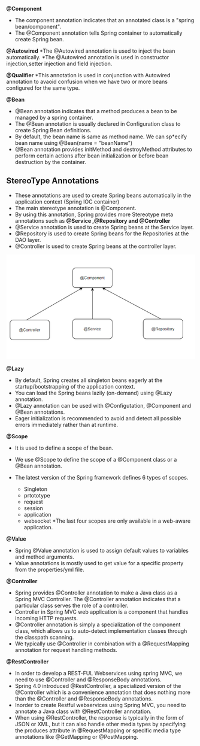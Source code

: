 **@Component**
* The component annotation indicates that an annotated class is a "spring bean/component".
* The @Component annotation tells Spring container to automatically create Spring bean.

**@Autowired**
*The @Autowired annotation is used to inject the bean automatically.
*The @Autowired annotation is used in constructor injection,setter injection and field injection.

**@Qualifier**
*This annotation is used in conjunction with Autowired annotation to avaoid confusion when we have two or more beans configured for the same type.

**@Bean**
* @Bean annotation indicates that a method produces a bean to be managed by a spring container.
* The @Bean annotation is usually declared in Configuration class to create Spring Bean definitions.
* By default, the bean name is same as method name. We can sp*ecify bean name using @Bean(name = "beanName")
* @Bean annotation provides initMethod and destroyMethod attributes to perform certain actions after bean initialization or before bean destruction by the container.


## StereoType Annotations
* These annotations are used to create Spring beans automatically in the application context (Spring IOC container)
* The main stereotype annotation is @Component.
* By using this annotation, Spring provides more Stereotype meta annotations such as **@Service ,@Repository and @Controller**
* @Service annotation is used to create Spring beans at the Service layer.
* @Repository is used to create Spring beans for the Repositories at the DAO layer.
* @Controller is used to create Spring beans at the controller layer.

![sterotype.png](sterotype.png)

**@Lazy**
* By default, Spring creates all singleton beans eagerly at the startup/bootstrapping of the application context.
* You can load the Spring beans lazily (on-demand) using @Lazy annotation.
* @Lazy annotation can be used with @Configutation, @Component and @Bean annotations.
* Eager initialization is recommended to avoid and detect all possible errors immediately rather than at runtime.

**@Scope**
* It is used to define a scope of the bean.
* We use @Scope to define the scope of a @Component class or a @Bean annotation.

* The latest version of the Spring framework defines 6 types of scopes.
   * Singleton
   * prtototype
   * request
   * session
   * application
   * websocket
*The last four scopes are only available in a web-aware application.

**@Value**
* Spring @Value annotation is used to assign default values to variables and method arguments.
* Value annotations is mostly used to get value for a specific property from the properties/yml file.

**@Controller**
* Spring provides @Controller annotation to make a Java class as a Spring MVC Controller. The @Controller annotation indicates that a particular class serves the role of a controller.
* Controller in Spring MVC web application is a component that handles incoming HTTP requests.
* @Controller annotation is simply a specialization of the component class, which allows us to auto-detect implementation classes through the classpath scanning.
* We typically use @Controller in combination with a @RequestMapping annotation for request handling methods.

**@RestController**
* In order to develop a REST-FUL Webservices using spring MVC, we need to use @Controller and @ResponseBody annotations.
* Spring 4.0 introduced @RestController, a specialized version of the @Controller which is a convenience annotation that does nothing more than the @Controller and @ResponseBody annotations.
* Inorder to create Restful webservices using Spring MVC, you need to annotate a Java class with @RestController annotation.
* When using @RestController, the response is typically in the form of JSON or XML, but it can also handle other media types by specifying the produces attribute in @RequestMapping or specific media type annotations like @GetMapping or @PostMapping.


                                   

